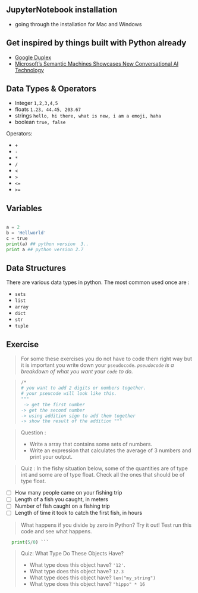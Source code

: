 ## JupyterNotebook installation

- going through the installation for Mac and Windows

## Get inspired by things built with Python already

- [Google Duplex](https://www.youtube.com/watch?v=D5VN56jQMWM)
- [Microsoft’s Semantic Machines Showcases New Conversational AI Technology](https://www.youtube.com/watch?v=G_v5B_gYceM)

## Data Types & Operators

- Integer `1,2,3,4,5`
- floats `1.23, 44.45, 203.67`
- strings `hello, hi there, what is new, i am a emoji, haha`
- boolean `true, false`

Operators:

- `+`
- `-`
- `*`
- `/`
- `<`
- `>`
- `<=`
- `>=`

## Variables

```python

a = 2
b = 'Hellworld'
c = true
print(a) ## python version  3..
print a ## python version 2.7
```

## Data Structures

There are various data types in python. The most common used once are :

- `sets`
- `list`
- `array`
- `dict`
- `str`
- `tuple`

## Exercise

> For some these exercises you do not have to code them right way but it is important you write down your `pseudocode`. _`pseudocode` is a breakdown of what you want your `code` to do._

> ```python
> /*
> # you want to add 2 digits or numbers together.
> # your pseucode will look like this.
> """
>  -> get the first number
> -> get the second number
> -> using addition sign to add them together
> -> show the result of the addition """
> ```

> Question :
>
> - Write a array that contains some sets of numbers.
> - Write an expression that calculates the average of 3 numbers and print your output.

> Quiz : In the fishy situation below, some of the quantities are of type int and some are of type float. Check all the ones that should be of type float.

- [ ] How many people came on your fishing trip
- [ ] Length of a fish you caught, in meters
- [ ] Number of fish caught on a fishing trip
- [ ] Length of time it took to catch the first fish, in hours

> What happens if you divide by zero in Python? Try it out! Test run this code and see what happens.

````python
  print(5/0) ```
````

> Quiz: What Type Do These Objects Have?
>
> - What type does this object have? `'12'`.
> - What type does this object have? `12.3`
> - What type does this object have? `len("my_string")`
> - What type does this object have? `"hippo" * 16`
